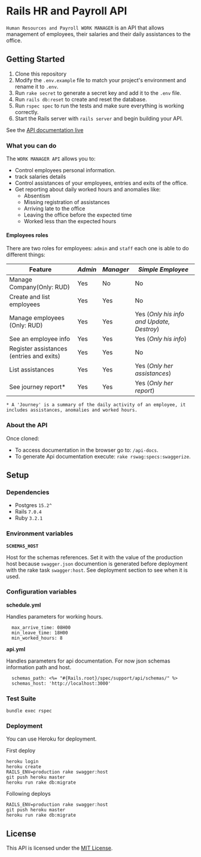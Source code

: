 # Rails HR and Payroll API

`Human Resources and Payroll WORK MANAGER` is an API that allows management of employees, their salaries and their daily assistances to the office.

## Getting Started

1. Clone this repository
2. Modify the `.env.example` file to match your project's environment and rename it to `.env`.
3. Run `rake secret` to generate a secret key and add it to the `.env` file.
4. Run `rails db:reset` to create and reset the database.
5. Run `rspec spec` to run the tests and make sure everything is working correctly.
6. Start the Rails server with `rails server` and begin building your API.

See the [API documentation live](https://rhac.herokuapp.com/api-docs/index.html)

### What you can do  

The `WORK MANAGER API` allows you to:

- Control employees personal information.
- track salaries details
- Control assistances of your employees, entries and exits of the office.
- Get reporting about daily worked hours and anomalies like:
  - Absentism
  - Missing registration of assistances
  - Arriving late to the office
  - Leaving the office before the expected time
  - Worked less than the expected hours

#### Employees roles

There are two roles for employees: `admin` and `staff` each one is able to do different things:

|**Feature**| *Admin* | *Manager* | *Simple Employee* |
|-|-|-|-|
|Manage Company(Only: RUD) | Yes | No | No |
|Create and list employees| Yes | Yes | No |
|Manage employees (Only: RUD) | Yes | Yes | Yes (*Only his info and Update, Destroy*) |
|See an employee info| Yes| Yes | Yes (*Only his info*) |
|Register assistances (entries and exits)| Yes| Yes | No |
|List assistances | Yes| Yes | Yes (*Only her assistances*) |
|See journey report*| Yes| Yes | Yes (*Only her report*) |

`* A 'Journey' is a summary of the daily activity of an employee, it includes assistances, anomalies and worked hours.`

### About the API

<!-- - *Responses* follow [Json Api specification](https://jsonapi.org)
- *Documentation* uses [Swagger - (OpenAPI Specification V2.0)](https://swagger.io/specification/v2/). See the [API documentation live](https://rhac.herokuapp.com/api-docs/index.html) with examples for each response.
- *Authentication* is token based, handled with [Devise Token Auth](https://github.com/lynndylanhurley/devise_token_auth). See how [token management works](https://devise-token-auth.gitbook.io/devise-token-auth/conceptual). After logged in, every request must include [these headers](https://devise-token-auth.gitbook.io/devise-token-auth/usage/controller_methods#token-header-format): `access-token`, `client`, and `uid` which are sent in the login response.
- *Versioning* is handled via [Media Type Specification](https://tools.ietf.org/html/rfc6838#section-3.2) via `Accept` header passing the version **application/vnd.hrac.`v1`+json**. Default version now is v1, even if the header now is not sent it will use version 1 of the API. -->

Once cloned:

- To access documentation in the browser go to: `/api-docs`.
- To generate Api documentation execute: `rake rswag:specs:swaggerize`.

## Setup

### Dependencies

- Postgres `15.2^`
- Rails `7.0.4`
- Ruby `3.2.1`

### Environment variables

**`SCHEMAS_HOST`**

Host for the schemas references. Set it with the value of the production host because `swagger.json` documention is generated before deployment with the rake task `swagger:host`. See deployment section to see when it is used.

### Configuration variables

**schedule.yml**

Handles parameters for working hours.

```
  max_arrive_time: 08H00
  min_leave_time: 18H00
  min_worked_hours: 8
```

**api.yml**

Handles parameters for api documentation. For now json schemas information path and host.

```
  schemas_path: <%= "#{Rails.root}/spec/support/api/schemas/" %>
  schemas_host: 'http://localhost:3000'

```

### Test Suite

`bundle exec rspec`

### Deployment

You can use Heroku for deployment.

First deploy

```
heroku login
heroku create
RAILS_ENV=production rake swagger:host
git push heroku master
heroku run rake db:migrate
```

Following deploys

```
RAILS_ENV=production rake swagger:host
git push heroku master
heroku run rake db:migrate
```

## License

This API is licensed under the [MIT License](LICENSE.txt).
